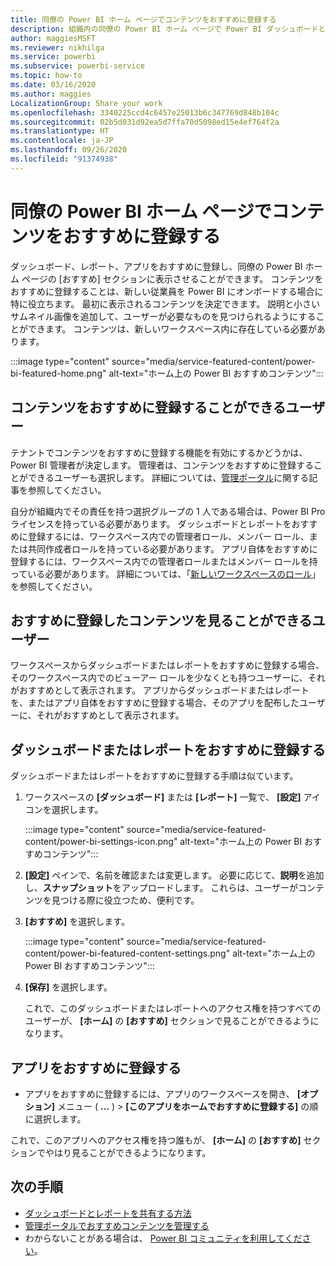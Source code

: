 ```yaml
---
title: 同僚の Power BI ホーム ページでコンテンツをおすすめに登録する
description: 組織内の同僚の Power BI ホーム ページで Power BI ダッシュボードとレポートをおすすめに登録する方法。
author: maggiesMSFT
ms.reviewer: nikhilga
ms.service: powerbi
ms.subservice: powerbi-service
ms.topic: how-to
ms.date: 03/16/2020
ms.author: maggies
LocalizationGroup: Share your work
ms.openlocfilehash: 3340225ccd4c6457e25013b6c347769d848b104c
ms.sourcegitcommit: 02b5d031d92ea5d7ffa70d5098ed15e4ef764f2a
ms.translationtype: HT
ms.contentlocale: ja-JP
ms.lasthandoff: 09/26/2020
ms.locfileid: "91374938"
---
```

# <a name="feature-content-on-colleagues-power-bi-home-page"></a>同僚の Power BI ホーム ページでコンテンツをおすすめに登録する

ダッシュボード、レポート、アプリをおすすめに登録し、同僚の Power BI ホーム ページの [おすすめ] セクションに表示させることができます。 コンテンツをおすすめに登録することは、新しい従業員を Power BI にオンボードする場合に特に役立ちます。 最初に表示されるコンテンツを決定できます。 説明と小さいサムネイル画像を追加して、ユーザーが必要なものを見つけられるようにすることができます。 コンテンツは、新しいワークスペース内に存在している必要があります。

:::image type="content" source="media/service-featured-content/power-bi-featured-home.png" alt-text="ホーム上の Power BI おすすめコンテンツ":::

## <a name="who-can-feature-content"></a>コンテンツをおすすめに登録することができるユーザー

テナントでコンテンツをおすすめに登録する機能を有効にするかどうかは、Power BI 管理者が決定します。 管理者は、コンテンツをおすすめに登録することができるユーザーも選択します。 詳細については、[管理ポータル](../admin/service-admin-portal.md#featured-content)に関する記事を参照してください。

自分が組織内でその責任を持つ選択グループの 1 人である場合は、Power BI Pro ライセンスを持っている必要があります。 ダッシュボードとレポートをおすすめに登録するには、ワークスペース内での管理者ロール、メンバー ロール、または共同作成者ロールを持っている必要があります。 アプリ自体をおすすめに登録するには、ワークスペース内での管理者ロールまたはメンバー ロールを持っている必要があります。 詳細については、「[新しいワークスペースのロール](service-new-workspaces.md#roles-in-the-new-workspaces)」を参照してください。

## <a name="who-sees-featured-content"></a>おすすめに登録したコンテンツを見ることができるユーザー

ワークスペースからダッシュボードまたはレポートをおすすめに登録する場合、そのワークスペース内でのビューアー ロールを少なくとも持つユーザーに、それがおすすめとして表示されます。 アプリからダッシュボードまたはレポートを、またはアプリ自体をおすすめに登録する場合、そのアプリを配布したユーザーに、それがおすすめとして表示されます。

## <a name="feature-a-dashboard-or-report"></a>ダッシュボードまたはレポートをおすすめに登録する

ダッシュボードまたはレポートをおすすめに登録する手順は似ています。

1. ワークスペースの **[ダッシュボード]** または **[レポート]** 一覧で、 **[設定]** アイコンを選択します。

    :::image type="content" source="media/service-featured-content/power-bi-settings-icon.png" alt-text="ホーム上の Power BI おすすめコンテンツ":::

2. **[設定]** ペインで、名前を確認または変更します。 必要に応じて、**説明**を追加し、**スナップショット**をアップロードします。 これらは、ユーザーがコンテンツを見つける際に役立つため、便利です。

3. **[おすすめ]** を選択します。

    :::image type="content" source="media/service-featured-content/power-bi-featured-content-settings.png" alt-text="ホーム上の Power BI おすすめコンテンツ":::

4. **[保存]** を選択します。

    これで、このダッシュボードまたはレポートへのアクセス権を持つすべてのユーザーが、 **[ホーム]** の **[おすすめ]** セクションで見ることができるようになります。

## <a name="feature-an-app"></a>アプリをおすすめに登録する

- アプリをおすすめに登録するには、アプリのワークスペースを開き、 **[オプション]** メニュー ( **...** ) > **[このアプリをホームでおすすめに登録する]** の順に選択します。

これで、このアプリへのアクセス権を持つ誰もが、 **[ホーム]** の **[おすすめ]** セクションでやはり見ることができるようになります。

## <a name="next-steps"></a>次の手順

* [ダッシュボードとレポートを共有する方法](../collaborate-share/service-how-to-collaborate-distribute-dashboards-reports.md)
* [管理ポータルでおすすめコンテンツを管理する](../admin/service-admin-portal.md#manage-featured-content)
* わからないことがある場合は、 [Power BI コミュニティを利用してください](https://community.powerbi.com/)。
